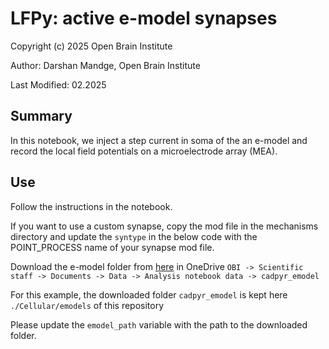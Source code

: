 # LFPy: active e-model synapses

Copyright (c) 2025 Open Brain Institute

Author: Darshan Mandge, Open Brain Institute

Last Modified: 02.2025

## Summary
In this notebook, we inject a step current in soma of the an e-model and record the local field potentials on a microelectrode array (MEA).

## Use
Follow the instructions in the notebook.

If you want to use a custom synapse, copy the mod file in the mechanisms directory and update the `syntype` in the below code with the POINT_PROCESS name of your synapse mod file.

Download the e-model folder from [here](https://openbraininstitute.sharepoint.com/:f:/s/OBI-Scientificstaff/Ei3QIGh3JFFHkRkY7LRyTpEBm8eUll7HGyusulkPavf5SA?e=7ihV8H) in OneDrive `OBI -> Scientific staff -> Documents -> Data -> Analysis notebook data -> cadpyr_emodel`

For this example, the downloaded folder `cadpyr_emodel` is kept here `./Cellular/emodels` of this repository

Please update the `emodel_path` variable with the path to the downloaded folder.